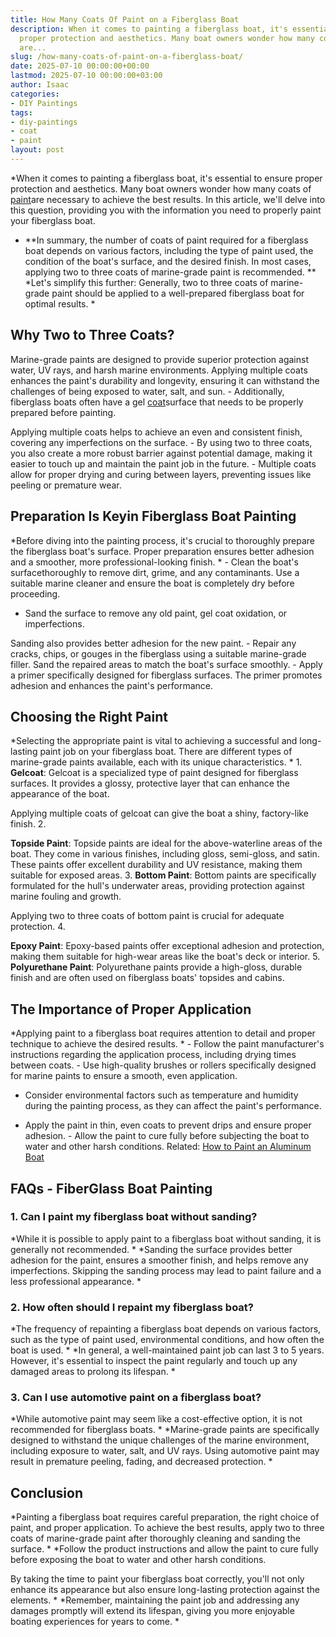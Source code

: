 ```yaml
---
title: How Many Coats Of Paint on a Fiberglass Boat
description: When it comes to painting a fiberglass boat, it's essential to ensure
  proper protection and aesthetics. Many boat owners wonder how many coats of paint
  are...
slug: /how-many-coats-of-paint-on-a-fiberglass-boat/
date: 2025-07-10 00:00:00+00:00
lastmod: 2025-07-10 00:00:00+03:00
author: Isaac
categories:
- DIY Paintings
tags:
- diy-paintings
- coat
- paint
layout: post
---
```

*When it comes to painting a fiberglass boat, it's essential to ensure proper protection and aesthetics. Many boat owners wonder how many coats of [paint](https://pestpolicy.com/how-many-coats-of-paint-on-the-ceiling/)are necessary to achieve the best results. In this article, we'll delve into this question, providing you with the information you need to properly paint your fiberglass boat.

* **In summary, the number of coats of paint required for a fiberglass boat depends on various factors, including the type of paint used, the condition of the boat's surface, and the desired finish. In most cases, applying two to three coats of marine-grade paint is recommended. ** *Let's simplify this further: Generally, two to three coats of marine-grade paint should be applied to a well-prepared fiberglass boat for optimal results. *

##  **Why Two to Three Coats?**

Marine-grade paints are designed to provide superior protection against water, UV rays, and harsh marine environments. Applying multiple coats enhances the paint's durability and longevity, ensuring it can withstand the challenges of being exposed to water, salt, and sun. - Additionally, fiberglass boats often have a gel [coat](https://pestpolicy.com/best-clear-coat-for-snowboard/)surface that needs to be properly prepared before painting.

Applying multiple coats helps to achieve an even and consistent finish, covering any imperfections on the surface. - By using two to three coats, you also create a more robust barrier against potential damage, making it easier to touch up and maintain the paint job in the future. - Multiple coats allow for proper drying and curing between layers, preventing issues like peeling or premature wear.

##  **Preparation Is Key**in Fiberglass Boat Painting

*Before diving into the painting process, it's crucial to thoroughly prepare the fiberglass boat's surface. Proper preparation ensures better adhesion and a smoother, more professional-looking finish. * - Clean the boat's surfacethoroughly to remove dirt, grime, and any contaminants. Use a suitable marine cleaner and ensure the boat is completely dry before proceeding.

- Sand the surface to remove any old paint, gel coat oxidation, or imperfections.

Sanding also provides better adhesion for the new paint. - Repair any cracks, chips, or gouges in the fiberglass using a suitable marine-grade filler. Sand the repaired areas to match the boat's surface smoothly. - Apply a primer specifically designed for fiberglass surfaces. The primer promotes adhesion and enhances the paint's performance.

##  **Choosing the Right Paint**

*Selecting the appropriate paint is vital to achieving a successful and long-lasting paint job on your fiberglass boat. There are different types of marine-grade paints available, each with its unique characteristics. * 1. **Gelcoat**: Gelcoat is a specialized type of paint designed for fiberglass surfaces. It provides a glossy, protective layer that can enhance the appearance of the boat.

Applying multiple coats of gelcoat can give the boat a shiny, factory-like finish. 2.

**Topside Paint**: Topside paints are ideal for the above-waterline areas of the boat. They come in various finishes, including gloss, semi-gloss, and satin. These paints offer excellent durability and UV resistance, making them suitable for exposed areas. 3. **Bottom Paint**: Bottom paints are specifically formulated for the hull's underwater areas, providing protection against marine fouling and growth.

Applying two to three coats of bottom paint is crucial for adequate protection. 4.

**Epoxy Paint**: Epoxy-based paints offer exceptional adhesion and protection, making them suitable for high-wear areas like the boat's deck or interior. 5. **Polyurethane Paint**: Polyurethane paints provide a high-gloss, durable finish and are often used on fiberglass boats' topsides and cabins.

##  **The Importance of Proper Application**

*Applying paint to a fiberglass boat requires attention to detail and proper technique to achieve the desired results. * - Follow the paint manufacturer's instructions regarding the application process, including drying times between coats. - Use high-quality brushes or rollers specifically designed for marine paints to ensure a smooth, even application.

- Consider environmental factors such as temperature and humidity during the painting process, as they can affect the paint's performance.

- Apply the paint in thin, even coats to prevent drips and ensure proper adhesion. - Allow the paint to cure fully before subjecting the boat to water and other harsh conditions. Related: [How to Paint an Aluminum Boat](https://pestpolicy.com/how-to-paint-an-aluminum-boat/)

##  FAQs - FiberGlass Boat Painting

###  **1. Can I paint my fiberglass boat without sanding?**

*While it is possible to apply paint to a fiberglass boat without sanding, it is generally not recommended. * *Sanding the surface provides better adhesion for the paint, ensures a smoother finish, and helps remove any imperfections. Skipping the sanding process may lead to paint failure and a less professional appearance. *

###  **2. How often should I repaint my fiberglass boat?**

*The frequency of repainting a fiberglass boat depends on various factors, such as the type of paint used, environmental conditions, and how often the boat is used. * *In general, a well-maintained paint job can last 3 to 5 years. However, it's essential to inspect the paint regularly and touch up any damaged areas to prolong its lifespan. *

###  **3. Can I use automotive paint on a fiberglass boat?**

*While automotive paint may seem like a cost-effective option, it is not recommended for fiberglass boats. * *Marine-grade paints are specifically designed to withstand the unique challenges of the marine environment, including exposure to water, salt, and UV rays. Using automotive paint may result in premature peeling, fading, and decreased protection. *

##  **Conclusion**

*Painting a fiberglass boat requires careful preparation, the right choice of paint, and proper application. To achieve the best results, apply two to three coats of marine-grade paint after thoroughly cleaning and sanding the surface. * *Follow the product instructions and allow the paint to cure fully before exposing the boat to water and other harsh conditions.

By taking the time to paint your fiberglass boat correctly, you'll not only enhance its appearance but also ensure long-lasting protection against the elements. * *Remember, maintaining the paint job and addressing any damages promptly will extend its lifespan, giving you more enjoyable boating experiences for years to come. *
